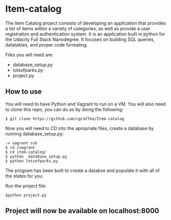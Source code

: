 # Item-catalog

The Item Catalog project consists of developing an application that provides a list of items within a variety of categories, as well as 
provide a user registration and authentication system. It is an application built in python for the Udacity Full Stack Nanodegree. It focuses on building SQL queries, datatables, and proper code formating.

Files you will need are:
* database_setup.py
* lotsofparks.py
* project.py

## How to use
You will need to have Python and Vagrant to run on a VM.
You will also need to clone this repo, you can do so by doing the following:
```
$ git clone https://github.com/cgraffeo/Item-catalog
```
Now you will need to CD into the apropriate files, create a database by running database_setup.py:
```
-> vagrant ssh
$ cd /vagrant
$ cd item-catalog/
$ python  database_setup.py
$ python lotsofparks.py
```
The program has been built to create a databse and populate it with all of the states for you.

Run the project file:
```
$python project.py
```

## Project will now be available on localhost:8000
